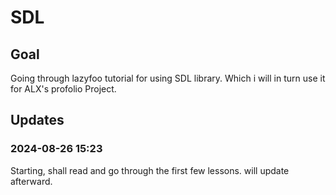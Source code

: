 # SDL

## Goal

Going through lazyfoo tutorial for using SDL library. Which i will in turn use it for ALX's profolio Project.

## Updates

### 2024-08-26 15:23

Starting, shall read and go through the first few lessons. will update afterward.
